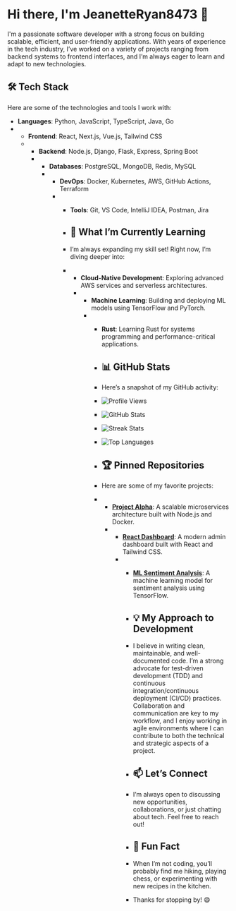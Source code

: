# Hi there, I'm JeanetteRyan8473 👋  

I'm a passionate software developer with a strong focus on building scalable, efficient, and user-friendly applications. With years of experience in the tech industry, I’ve worked on a variety of projects ranging from backend systems to frontend interfaces, and I’m always eager to learn and adapt to new technologies.  

## 🛠️ Tech Stack  
Here are some of the technologies and tools I work with:  
- **Languages**: Python, JavaScript, TypeScript, Java, Go
- - **Frontend**: React, Next.js, Vue.js, Tailwind CSS
  - - **Backend**: Node.js, Django, Flask, Express, Spring Boot
    - - **Databases**: PostgreSQL, MongoDB, Redis, MySQL
      - - **DevOps**: Docker, Kubernetes, AWS, GitHub Actions, Terraform
        - - **Tools**: Git, VS Code, IntelliJ IDEA, Postman, Jira
         
          - ## 🌱 What I’m Currently Learning
          - I’m always expanding my skill set! Right now, I’m diving deeper into:
          - - **Cloud-Native Development**: Exploring advanced AWS services and serverless architectures.
            - - **Machine Learning**: Building and deploying ML models using TensorFlow and PyTorch.
              - - **Rust**: Learning Rust for systems programming and performance-critical applications.
               
                - ## 📊 GitHub Stats
                - Here’s a snapshot of my GitHub activity:
                - ![Profile Views](https://komarev.com/ghpvc/?username=JeanetteRyan8473&color=blue)
                - ![GitHub Stats](https://github-readme-stats.vercel.app/api?username=JeanetteRyan8473&show_icons=true&theme=radical)
                - ![Streak Stats](https://github-readme-streak-stats.herokuapp.com/?user=JeanetteRyan8473&theme=radical)
                - ![Top Languages](https://github-readme-stats.vercel.app/api/top-langs/?username=JeanetteRyan8473&layout=compact&theme=radical)
               
                - ## 🏆 Pinned Repositories
                - Here are some of my favorite projects:
                - - **[Project Alpha](https://github.com/JeanetteRyan8473/project-alpha)**: A scalable microservices architecture built with Node.js and Docker.
                  - - **[React Dashboard](https://github.com/JeanetteRyan8473/react-dashboard)**: A modern admin dashboard built with React and Tailwind CSS.
                    - - **[ML Sentiment Analysis](https://github.com/JeanetteRyan8473/ml-sentiment-analysis)**: A machine learning model for sentiment analysis using TensorFlow.
                     
                      - ## 💡 My Approach to Development
                      - I believe in writing clean, maintainable, and well-documented code. I’m a strong advocate for test-driven development (TDD) and continuous integration/continuous deployment (CI/CD) practices. Collaboration and communication are key to my workflow, and I enjoy working in agile environments where I can contribute to both the technical and strategic aspects of a project.
                     
                      - ## 📫 Let’s Connect
                      - I’m always open to discussing new opportunities, collaborations, or just chatting about tech. Feel free to reach out!
                     
                      - ## 🎯 Fun Fact
                      - When I’m not coding, you’ll probably find me hiking, playing chess, or experimenting with new recipes in the kitchen.
                     
                      - Thanks for stopping by! 😄
